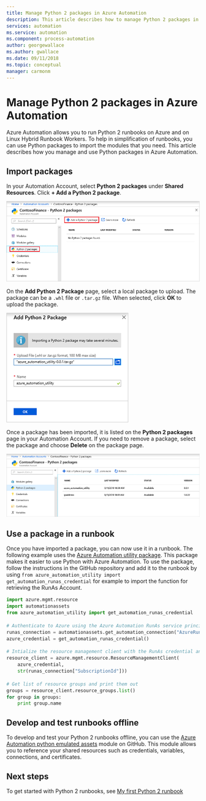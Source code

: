 ```yaml
---
title: Manage Python 2 packages in Azure Automation
description: This article describes how to manage Python 2 packages in Azure Automation.
services: automation
ms.service: automation
ms.component: process-automation
author: georgewallace
ms.author: gwallace
ms.date: 09/11/2018
ms.topic: conceptual
manager: carmonm
---
```

# Manage Python 2 packages in Azure Automation

Azure Automation allows you to run Python 2 runbooks on Azure and on Linux Hybrid Runbook Workers. To help in simplification of runbooks, you can use Python packages to import the modules that you need. This article describes how you manage and use Python packages in Azure Automation.

## Import packages

In your Automation Account, select **Python 2 packages** under **Shared Resources**. Click **+ Add a Python 2 package**.

![Add Python package](media/python-packages/add-python-package.png)

On the **Add Python 2 Package** page, select a local package to upload. The package can be a `.whl` file or `.tar.gz` file. When selected, click **OK** to upload the package.

![Add Python package](media/python-packages/upload-package.png)

Once a package has been imported, it is listed on the **Python 2 packages** page in your Automation Account. If you need to remove a package, select the package and choose **Delete**  on the package page.

![Package list](media/python-packages/package-list.png)

## Use a package in a runbook

Once you have imported a package, you can now use it in a runbook. The following example uses the [
Azure Automation utility package](https://github.com/azureautomation/azure_automation_utility). This package makes it easier to use Python with Azure Automation. To use the package, follow the instructions in the GitHub repository and add it to the runbook by using `from azure_automation_utility import get_automation_runas_credential` for example to import the function for retrieving the RunAs Account.

```python
import azure.mgmt.resource
import automationassets
from azure_automation_utility import get_automation_runas_credential

# Authenticate to Azure using the Azure Automation RunAs service principal
runas_connection = automationassets.get_automation_connection("AzureRunAsConnection")
azure_credential = get_automation_runas_credential()

# Intialize the resource management client with the RunAs credential and subscription
resource_client = azure.mgmt.resource.ResourceManagementClient(
    azure_credential,
    str(runas_connection["SubscriptionId"]))

# Get list of resource groups and print them out
groups = resource_client.resource_groups.list()
for group in groups:
    print group.name
```

## Develop and test runbooks offline

To develop and test your Python 2 runbooks offline, you can use the [Azure Automation python emulated assets](https://github.com/azureautomation/python_emulated_assets) module on GitHub. This module allows you to reference your shared resources such as credentials, variables, connections, and certificates.

## Next steps

To get started with Python 2 runbooks, see [My first Python 2 runbook](automation-first-runbook-textual-python2.md)